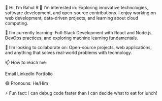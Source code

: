 👋 Hi, I’m Rahul R
👀 I’m interested in:
Exploring innovative technologies, software development, and open-source contributions. I enjoy working on web development, data-driven projects, and learning about cloud computing.

🌱 I’m currently learning:
Full-Stack Development with React and Node.js, DevOps practices, and exploring machine learning fundamentals.

💞️ I’m looking to collaborate on:
Open-source projects, web applications, and anything that solves real-world problems with technology.

📫 How to reach me:

Email
LinkedIn
Portfolio

😄 Pronouns:
He/Him

⚡ Fun fact:
I can debug code faster than I can decide what to eat for lunch!

<!---
Rahul-R79/Rahul-R79 is a ✨ special ✨ repository because its `README.md` (this file) appears on your GitHub profile.
You can click the Preview link to take a look at your changes.
--->
